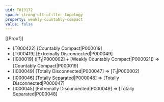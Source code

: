 ```yaml
---
uid: T019172
space: strong-ultrafilter-topology
property: weakly-countably-compact
value: false
---
```

[[Proof]]

* [T000422] [Countably Compact|P000019]
* [T000419] [Extremally Disconnected|P000049]
* [I000019] ([$T_1$|P000002] + [Weakly Countably Compact|P000021]) => [Countably Compact|P000019]
* [I000049] [Totally Disconnected|P000047] => [$T_1$|P000002]
* [I000046] [Totally Separated|P000048] => [Totally Disconnected|P000047]
* [I000045] [Extremally Disconnected|P000049] => [Totally Separated|P000048]

